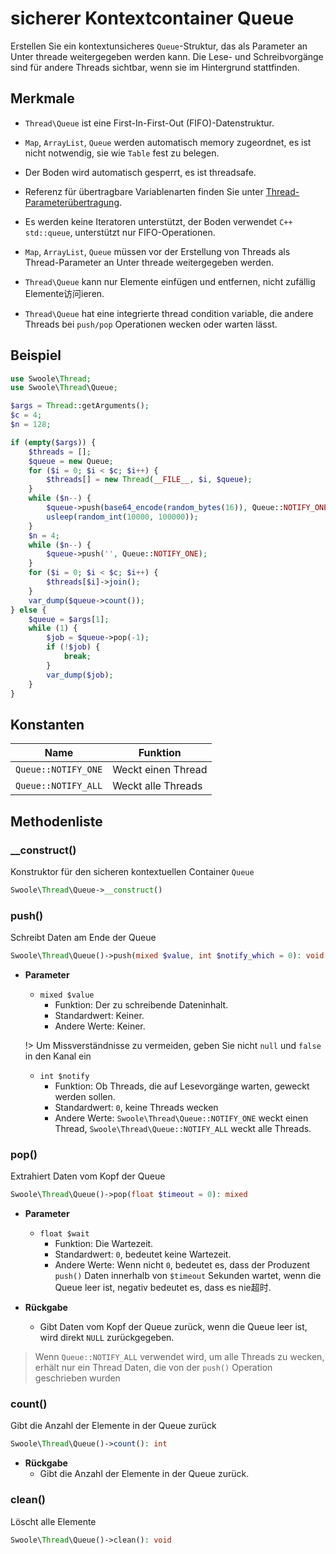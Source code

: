 # sicherer Kontextcontainer Queue

Erstellen Sie ein kontextunsicheres `Queue`-Struktur, das als Parameter an Unter threade weitergegeben werden kann. Die Lese- und Schreibvorgänge sind für andere Threads sichtbar, wenn sie im Hintergrund stattfinden.

## Merkmale
- `Thread\Queue` ist eine First-In-First-Out (FIFO)-Datenstruktur.

- `Map`, `ArrayList`, `Queue` werden automatisch memory zugeordnet, es ist nicht notwendig, sie wie `Table` fest zu belegen.

- Der Boden wird automatisch gesperrt, es ist threadsafe.

- Referenz für übertragbare Variablenarten finden Sie unter [Thread-Parameterübertragung](thread/transfer.md).

- Es werden keine Iteratoren unterstützt, der Boden verwendet `C++ std::queue`, unterstützt nur FIFO-Operationen.

- `Map`, `ArrayList`, `Queue` müssen vor der Erstellung von Threads als Thread-Parameter an Unter threade weitergegeben werden.

- `Thread\Queue` kann nur Elemente einfügen und entfernen, nicht zufällig Elemente访问ieren.

- `Thread\Queue` hat eine integrierte thread condition variable, die andere Threads bei `push/pop` Operationen wecken oder warten lässt.

## Beispiel

```php
use Swoole\Thread;
use Swoole\Thread\Queue;

$args = Thread::getArguments();
$c = 4;
$n = 128;

if (empty($args)) {
    $threads = [];
    $queue = new Queue;
    for ($i = 0; $i < $c; $i++) {
        $threads[] = new Thread(__FILE__, $i, $queue);
    }
    while ($n--) {
        $queue->push(base64_encode(random_bytes(16)), Queue::NOTIFY_ONE);
        usleep(random_int(10000, 100000));
    }
    $n = 4;
    while ($n--) {
        $queue->push('', Queue::NOTIFY_ONE);
    }
    for ($i = 0; $i < $c; $i++) {
        $threads[$i]->join();
    }
    var_dump($queue->count());
} else {
    $queue = $args[1];
    while (1) {
        $job = $queue->pop(-1);
        if (!$job) {
            break;
        }
        var_dump($job);
    }
}
```

## Konstanten



Name | Funktion
---|---
`Queue::NOTIFY_ONE` | Weckt einen Thread
`Queue::NOTIFY_ALL` | Weckt alle Threads


## Methodenliste


### __construct()
Konstruktor für den sicheren kontextuellen Container `Queue`

```php
Swoole\Thread\Queue->__construct()
```


### push()
Schreibt Daten am Ende der Queue

```php
Swoole\Thread\Queue()->push(mixed $value, int $notify_which = 0): void
```

  * **Parameter**
      * `mixed $value`
          * Funktion: Der zu schreibende Dateninhalt.
          * Standardwert: Keiner.
          * Andere Werte: Keiner.

      !> Um Missverständnisse zu vermeiden, geben Sie nicht `null` und `false` in den Kanal ein
  
      * `int $notify`
          * Funktion: Ob Threads, die auf Lesevorgänge warten, geweckt werden sollen.
          * Standardwert: `0`, keine Threads wecken
          * Andere Werte: `Swoole\Thread\Queue::NOTIFY_ONE` weckt einen Thread, `Swoole\Thread\Queue::NOTIFY_ALL` weckt alle Threads.



### pop()
Extrahiert Daten vom Kopf der Queue

```php
Swoole\Thread\Queue()->pop(float $timeout = 0): mixed
```

* **Parameter**
    * `float $wait`
        * Funktion: Die Wartezeit.
        * Standardwert: `0`, bedeutet keine Wartezeit.
        * Andere Werte: Wenn nicht `0`, bedeutet es, dass der Produzent `push()` Daten innerhalb von `$timeout` Sekunden wartet, wenn die Queue leer ist, negativ bedeutet es, dass es nie超时.

* **Rückgabe**
    * Gibt Daten vom Kopf der Queue zurück, wenn die Queue leer ist, wird direkt `NULL` zurückgegeben.

> Wenn `Queue::NOTIFY_ALL` verwendet wird, um alle Threads zu wecken, erhält nur ein Thread Daten, die von der `push()` Operation geschrieben wurden


### count()
Gibt die Anzahl der Elemente in der Queue zurück

```php
Swoole\Thread\Queue()->count(): int
```

* **Rückgabe**
    * Gibt die Anzahl der Elemente in der Queue zurück.

### clean()
Löscht alle Elemente

```php
Swoole\Thread\Queue()->clean(): void
```
